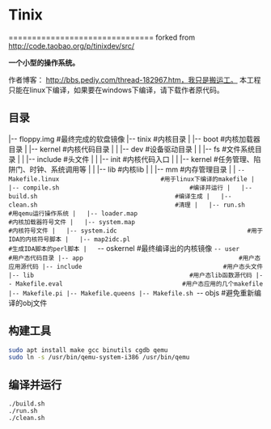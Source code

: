 # Tinix
===============================
forked from http://code.taobao.org/p/tinixdev/src/

**一个小型的操作系统。**

作者博客： http://bbs.pediy.com/thread-182967.htm，我只是搬运工。
本工程只能在linux下编译，如果要在windows下编译，请下载作者原代码。

## 目录
|-- floppy.img                                        #最终完成的软盘镜像
|-- tinix                                             #内核目录
|   |-- boot                                          #内核加载器目录
|   |-- kernel                                        #内核代码目录
|   |   |-- dev                                       #设备驱动目录
|   |   |-- fs                                        #文件系统目录
|   |   |-- include                                   #头文件
|   |   |-- init                                      #内核代码入口
|   |   |-- kernel                                    #任务管理、陷阱门、时钟、系统调用等
|   |   |-- lib                                       #内核lib
|   |   |-- mm                                        #内存管理目录
|   |   `-- Makefile.linux                            #用于linux下编译的makefile
|   |-- compile.sh                                    #编译并运行
|   |-- build.sh                                      #编译生成
|   |-- clean.sh                                      #清理
|   |-- run.sh                                        #用qemu运行操作系统
|   |-- loader.map                                    #内核加载器符号文件
|   |-- system.map                                    #内核符号文件
|   |-- system.idc                                    #用于IDA的内核符号脚本
|   |-- map2idc.pl                                    #生成IDA脚本的perl脚本
|   `-- oskernel                                      #最终编译出的内核镜像
`-- user                                              #用户态代码目录
    |-- app                                           #用户态应用源代码
    |-- include                                       #用户态头文件
    |-- lib                                           #用户态lib函数源代码
    |-- Makefile.eval                                 #用户态应用的几个makefile
    |-- Makefile.pi
    |-- Makefile.queens
    |-- Makefile.sh
`-- objs                                              #避免重新编译的obj文件


## 构建工具

```bash
sudo apt install make gcc binutils cgdb qemu
sudo ln -s /usr/bin/qemu-system-i386 /usr/bin/qemu
```

## 编译并运行
```shell
./build.sh
./run.sh
./clean.sh
```
